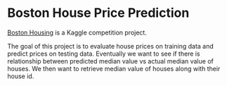 # Boston House Price Prediction

[Boston Housing](https://www.kaggle.com/c/boston-housing/overview) is a Kaggle competition project.

The goal of this project is to evaluate house prices on training data and predict prices on testing data.
Eventually we want to see if there is relationship between predicted median value vs actual median value of houses.
We then want to retrieve median value of houses along with their house id.

